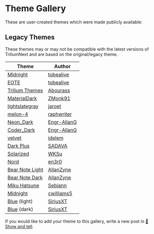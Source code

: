 # Theme Gallery
These are user-created themes which were made publicly available:

## Legacy Themes

These themes may or may not be compatible with the latest versions of TriliumNext and are based on the original/legacy theme.

| Theme | Author |
| --- | --- |
| [Midnight](https://github.com/tobealive/trilium-midnight-theme) | [tobealive](https://github.com/tobealive) |
| [EOTE](https://github.com/tobealive/trilum-eote-theme) | [tobealive](https://github.com/tobealive) |
| [Trilium Themes](https://github.com/Abourass/TriliumThemes) | [Abourass](https://github.com/Abourass) |
| [MaterialDark](https://github.com/ZMonk91/Material-Dark-Trilium) | [ZMonk91](https://github.com/ZMonk91) |
| [lightslategray](https://github.com/jaroet/trilium-theme-lightslategray) | [jaroet](https://github.com/jaroet) |
| [melon-4](https://github.com/raphwriter/trilium-theme-melon) | [raphwriter](https://github.com/raphwriter) |
| [Neon\_Dark](https://github.com/Engr-AllanG/trilium-themes) | [Engr-AllanG](https://github.com/Engr-AllanG) |
| [Coder\_Dark](https://github.com/Engr-AllanG/trilium-themes) | [Engr-AllanG](https://github.com/Engr-AllanG) |
| [velvet](https://github.com/idelem/trilium-theme-velvet) | [idelem](https://github.com/idelem) |
| [Dark Plus](https://github.com/SADAVA/trilium-notes-theme-dark-plus) | [SADAVA](https://github.com/SADAVA) |
| [Solarized](https://github.com/WKSu/trilium-solarized-theme) | [WKSu](https://github.com/WKSu) |
| [Nord](https://github.com/en3r0/Trilium-Nord-Theme) | [en3r0](https://github.com/en3r0) |
| [Bear Note Light](https://github.com/AllanZyne/trilium-bear-theme) | [AllanZyne](https://github.com/AllanZyne) |
| [Bear Note Dark](https://github.com/AllanZyne/trilium-bear-theme) | [AllanZyne](https://github.com/AllanZyne) |
| [Miku Hatsune](https://github.com/Sebiann/miku-hatsune-trilium-theme) | [Sebiann](https://github.com/Sebiann) |
| [Midnight](https://github.com/cwilliams5/Midnight-Trilium-Dark-Mode) | [cwilliams5](https://github.com/cwilliams5) |
| [Blue](https://github.com/SiriusXT/trilium-theme-blue) (light) | [SiriusXT](https://github.com/SiriusXT) |
| [Blue](https://github.com/SiriusXT/trilium-theme-blue) (dark) | [SiriusXT](https://github.com/SiriusXT) |

If you would like to add your theme to this gallery, write a new post in [👐 Show and tell](https://github.com/TriliumNext/Notes/discussions/categories/show-and-tell).